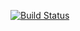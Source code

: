 [![Build Status](https://travis-ci.org/Keloc13/TravisCl.svg?branch=master)](https://travis-ci.org/Keloc13/TravisCl)
